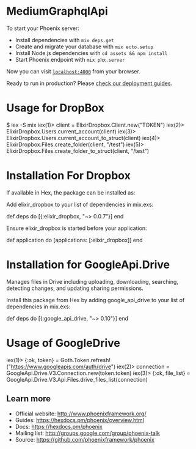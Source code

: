 # MediumGraphqlApi

To start your Phoenix server:

  * Install dependencies with `mix deps.get`
  * Create and migrate your database with `mix ecto.setup`
  * Install Node.js dependencies with `cd assets && npm install`
  * Start Phoenix endpoint with `mix phx.server`

Now you can visit [`localhost:4000`](http://localhost:4000) from your browser.

Ready to run in production? Please [check our deployment guides](https://hexdocs.pm/phoenix/deployment.html).


# Usage for DropBox
$ iex -S mix
 iex(1)> client = ElixirDropbox.Client.new("TOKEN")
 iex(2)> ElixirDropbox.Users.current_account(client)
 iex(3)> ElixirDropbox.Users.current_account_to_struct(client)
 iex(4)> ElixirDropbox.Files.create_folder(client, "/test")
 iex(5)> ElixirDropbox.Files.create_folder_to_struct(client, "/test")

# Installation For Dropbox
 If available in Hex, the package can be installed as:

 Add elixir_dropbox to your list of dependencies in mix.exs:

 def deps do [{:elixir_dropbox, "~> 0.0.7"}] end

 Ensure elixir_dropbox is started before your application:

 def application do [applications: [:elixir_dropbox]] end



# Installation for GoogleApi.Drive
 Manages files in Drive including uploading, downloading, searching, detecting changes, and updating sharing permissions.

 Install this package from Hex by adding google_api_drive to your list of dependencies in mix.exs:

 def deps do
   [{:google_api_drive, "~> 0.10"}]
 end

# Usage of GoogleDrive 
 iex(1)> {:ok, token} = Goth.Token.refresh!("https://www.googleapis.com/auth/drive")
 iex(2)> connection = GoogleApi.Drive.V3.Connection.new(token.token)
 iex(3)> {:ok, file_list} = GoogleApi.Drive.V3.Api.Files.drive_files_list(connection)


## Learn more

  * Official website: http://www.phoenixframework.org/
  * Guides: https://hexdocs.pm/phoenix/overview.html
  * Docs: https://hexdocs.pm/phoenix
  * Mailing list: http://groups.google.com/group/phoenix-talk
  * Source: https://github.com/phoenixframework/phoenix
